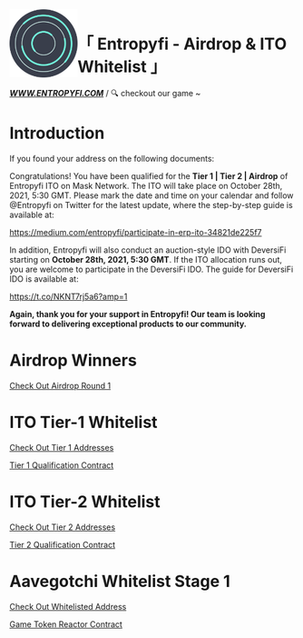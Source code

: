 <a href="https://www.entropyfi.com" target="_blank">
    <img alt="entropyfi" src="https://raw.githubusercontent.com/entropyfi/entropy-resource/master/Entropyfi.svg" width="120px" height=:"120px" align="left">
</a>

<div align="left">

# 「 Entropyfi - Airdrop & ITO Whitelist 」

**_<a href="https://www.entropyfi.com/">WWW.ENTROPYFI.COM</a>_** / 🔍 checkout our game ~

</div>

# Introduction

If you found your address on the following documents:

Congratulations! You have been qualified for the **Tier 1 | Tier 2 | Airdrop** of Entropyfi ITO on Mask Network. The ITO will take place on October 28th, 2021, 5:30 GMT. Please mark the date and time on your calendar and follow @Entropyfi on Twitter for the latest update, where the step-by-step guide is available at: 

https://medium.com/entropyfi/participate-in-erp-ito-34821de225f7

In addition, Entropyfi will also conduct an auction-style IDO with DeversiFi starting on **October 28th, 2021, 5:30 GMT**. If the ITO allocation runs out, you are welcome to participate in the DeversiFi IDO. The guide for DeversiFi IDO is available at: 

https://t.co/NKNT7rj5a6?amp=1 

**Again, thank you for your support in Entropyfi! Our team is looking forward to delivering exceptional products to our community.**


# Airdrop Winners

[Check Out Airdrop Round 1](https://github.com/entropyfi/entropy-whitelist-and-airdrop/blob/main/Airdrop-Round-1.txt)

# ITO Tier-1 Whitelist

[Check Out Tier 1 Addresses](https://github.com/entropyfi/entropy-whitelist-and-airdrop/blob/main/ITO-Tier1-Whitelist.txt)

[Tier 1 Qualification Contract](https://polygonscan.com/address/0x95ae768436ee3f9d09b579bb065a0f9034837224#code)

# ITO Tier-2 Whitelist

[Check Out Tier 2 Addresses](https://github.com/entropyfi/entropy-whitelist-and-airdrop/blob/main/ITO-Tier2-Whitelist.txt)

[Tier 2 Qualification Contract](https://polygonscan.com/address/0x8554cf97bc5b0dc7ab1ba1ad5069c9710b4e0c00#writeContract)

# Aavegotchi Whitelist Stage 1

[Check Out Whitelisted Address](https://github.com/entropyfi/entropy-whitelist-and-airdrop/blob/main/Aavegotchi-whitelist-stage-1.txt)

[Game Token Reactor Contract](https://polygonscan.com/address/0x56BF7ce16E2175679553f80CA92554441a83C43e)